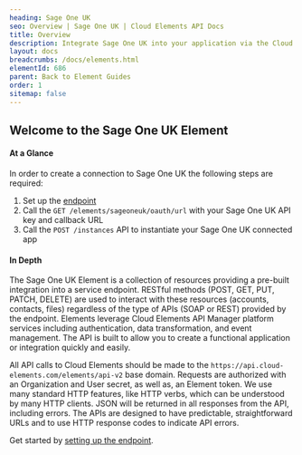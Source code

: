 ```yaml
---
heading: Sage One UK
seo: Overview | Sage One UK | Cloud Elements API Docs
title: Overview
description: Integrate Sage One UK into your application via the Cloud Elements APIs.
layout: docs
breadcrumbs: /docs/elements.html
elementId: 686
parent: Back to Element Guides
order: 1
sitemap: false
---
```


## Welcome to the Sage One UK Element


#### At a Glance

In order to create a connection to Sage One UK the following steps are required:

1. Set up the [endpoint](sage-one-uk-endpoint-setup.html)
2. Call the `GET /elements/sageoneuk/oauth/url` with your Sage One UK API key and callback URL
3. Call the `POST /instances` API to instantiate your Sage One UK connected app

#### In Depth

The Sage One UK Element is a collection of resources providing a pre-built integration into a service endpoint. RESTful methods (POST, GET, PUT, PATCH, DELETE) are used to interact with these resources (accounts, contacts, files) regardless of the type of APIs (SOAP or REST) provided by the endpoint. Elements leverage Cloud Elements API Manager platform services including authentication, data transformation, and event management.  The API is built to allow you to create a functional application or integration quickly and easily.

All API calls to Cloud Elements should be made to the `https://api.cloud-elements.com/elements/api-v2` base domain. Requests are authorized with an Organization and User secret, as well as, an Element token.  We use many standard HTTP features, like HTTP verbs, which can be understood by many HTTP clients. JSON will be returned in all responses from the API, including errors. The APIs are designed to have predictable, straightforward URLs and to use HTTP response codes to indicate API errors.

Get started by [setting up the endpoint](sage-one-uk-endpoint-setup.html).
